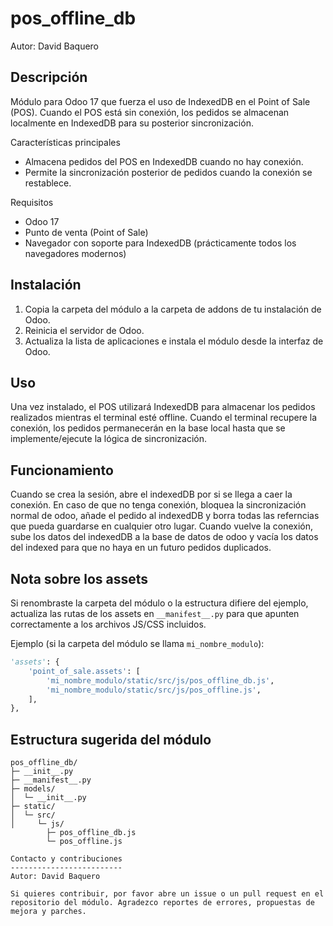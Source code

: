 # pos_offline_db

Autor: David Baquero

Descripción
-----------
Módulo para Odoo 17 que fuerza el uso de IndexedDB en el Point of Sale (POS). Cuando el POS está sin conexión, los pedidos se almacenan localmente en IndexedDB para su posterior sincronización.

Características principales
- Almacena pedidos del POS en IndexedDB cuando no hay conexión.
- Permite la sincronización posterior de pedidos cuando la conexión se restablece.

Requisitos
- Odoo 17
- Punto de venta (Point of Sale)
- Navegador con soporte para IndexedDB (prácticamente todos los navegadores modernos)

Instalación
----------
1. Copia la carpeta del módulo a la carpeta de addons de tu instalación de Odoo.
2. Reinicia el servidor de Odoo.
3. Actualiza la lista de aplicaciones e instala el módulo desde la interfaz de Odoo.

Uso
---
Una vez instalado, el POS utilizará IndexedDB para almacenar los pedidos realizados mientras el terminal esté offline. Cuando el terminal recupere la conexión, los pedidos permanecerán en la base local hasta que se implemente/ejecute la lógica de sincronización.

Funcionamiento
--------------

Cuando se crea la sesión, abre el indexedDB por si se llega a caer la conexión. En caso de que no tenga conexión, bloquea la sincronización normal de odoo, añade el pedido al indexedDB y borra todas las referncias que pueda guardarse en cualquier otro lugar. Cuando vuelve la conexión, sube los datos del indexedDB a la base de datos de odoo y vacía los datos del indexed para que no haya en un futuro pedidos duplicados.

Nota sobre los assets
---------------------
Si renombraste la carpeta del módulo o la estructura difiere del ejemplo, actualiza las rutas de los assets en `__manifest__.py` para que apunten correctamente a los archivos JS/CSS incluidos.

Ejemplo (si la carpeta del módulo se llama `mi_nombre_modulo`):

```py
'assets': {
    'point_of_sale.assets': [
        'mi_nombre_modulo/static/src/js/pos_offline_db.js',
        'mi_nombre_modulo/static/src/js/pos_offline.js',
    ],
},
```

Estructura sugerida del módulo
------------------------------
```
pos_offline_db/
├─ __init__.py
├─ __manifest__.py
├─ models/
│  └─ __init__.py
├─ static/
│  └─ src/
│     └─ js/
        ├─ pos_offline_db.js
        └─ pos_offline.js

Contacto y contribuciones
-------------------------
Autor: David Baquero

Si quieres contribuir, por favor abre un issue o un pull request en el repositorio del módulo. Agradezco reportes de errores, propuestas de mejora y parches.
